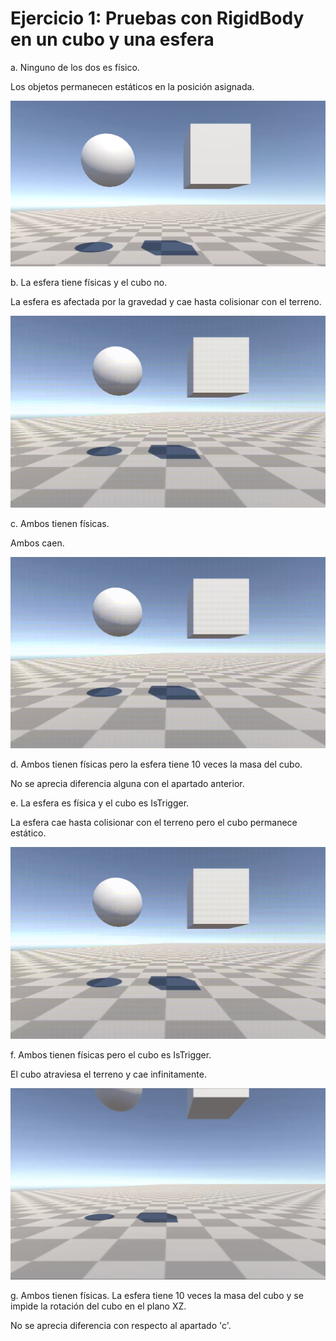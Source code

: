# Ejercicio 1: Pruebas con RigidBody en un cubo y una esfera
a. Ninguno de los dos es físico.

Los objetos permanecen estáticos en la posición asignada.

![](https://github.com/alu0101444741/InterfacesInteligentes_2/blob/main/Ejercicio1/Apartado_a.png)

b. La esfera tiene físicas y el cubo no.

La esfera es afectada por la gravedad y cae hasta colisionar con el terreno.

![](https://github.com/alu0101444741/InterfacesInteligentes_2/blob/main/Ejercicio1/Apartado_b.gif)

c. Ambos tienen físicas.

Ambos caen.

![](https://github.com/alu0101444741/InterfacesInteligentes_2/blob/main/Ejercicio1/Apartado_c.gif)

d. Ambos tienen físicas pero la esfera tiene 10 veces la masa del cubo.

No se aprecia diferencia alguna con el apartado anterior.

e. La esfera es física y el cubo es IsTrigger.

La esfera cae hasta colisionar con el terreno pero el cubo permanece estático.

![](https://github.com/alu0101444741/InterfacesInteligentes_2/blob/main/Ejercicio1/Apartado_b.gif)

f. Ambos tienen físicas pero el cubo es IsTrigger.

El cubo atraviesa el terreno y cae infinitamente.

![](https://github.com/alu0101444741/InterfacesInteligentes_2/blob/main/Ejercicio1/Apartado_f.gif)

g. Ambos tienen físicas. La esfera tiene 10 veces la masa del cubo y se impide la rotación del cubo en el plano XZ.

No se aprecia diferencia con respecto al apartado 'c'.
